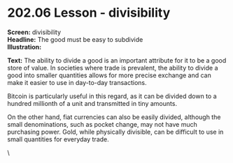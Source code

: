 # 202.06 Lesson - divisibility

**Screen:** divisibility\
**Headline:** The good must be easy to subdivide\
**Illustration:**

**Text:** The ability to divide a good is an important attribute for it to be a good store of value. In societies where trade is prevalent, the ability to divide a good into smaller quantities allows for more precise exchange and can make it easier to use in day-to-day transactions.&#x20;

Bitcoin is particularly useful in this regard, as it can be divided down to a hundred millionth of a unit and transmitted in tiny amounts.&#x20;

On the other hand, fiat currencies can also be easily divided, although the small denominations, such as pocket change, may not have much purchasing power. Gold, while physically divisible, can be difficult to use in small quantities for everyday trade.

\
